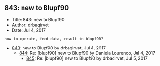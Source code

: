 ## 843: new to Blupf90

- Title: 843: new to Blupf90
- Author: drbaqirvet
- Date: Jul 4, 2017
```
how to operate, feed data, result in blupf90?
```

- [843](0843.md): new to Blupf90 by drbaqirvet, Jul 4, 2017
    - [844](0844.md): Re: [blupf90] new to Blupf90 by Daniela Lourenco, Jul 4, 2017
        - [845](0845.md): Re: [blupf90] new to Blupf90 by drbaqirvet, Jul 5, 2017
